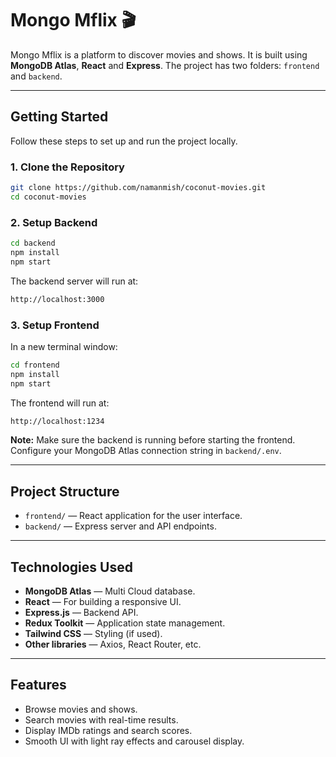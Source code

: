# Mongo Mflix 🎬

Mongo Mflix is a platform to discover movies and shows. It is built using **MongoDB Atlas**, **React** and **Express**. The project has two folders: `frontend` and `backend`.

---

## Getting Started

Follow these steps to set up and run the project locally.

### 1. Clone the Repository
```bash
git clone https://github.com/namanmish/coconut-movies.git
cd coconut-movies
```

### 2. Setup Backend
```bash
cd backend
npm install
npm start
```
The backend server will run at:  
```bash
http://localhost:3000
```

### 3. Setup Frontend
In a new terminal window:
```bash
cd frontend
npm install
npm start
```
The frontend will run at:  
```bash
http://localhost:1234
```

**Note:** Make sure the backend is running before starting the frontend. Configure your MongoDB Atlas connection string in `backend/.env`.

---

## Project Structure

- `frontend/` — React application for the user interface.
- `backend/` — Express server and API endpoints.

---

## Technologies Used

- **MongoDB Atlas** — Multi Cloud database.
- **React** — For building a responsive UI.
- **Express.js** — Backend API.
- **Redux Toolkit** — Application state management.
- **Tailwind CSS** — Styling (if used).
- **Other libraries** — Axios, React Router, etc.

---

## Features

- Browse movies and shows.
- Search movies with real-time results.
- Display IMDb ratings and search scores.
- Smooth UI with light ray effects and carousel display.